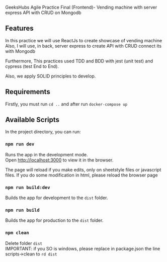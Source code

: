 GeeksHubs Agile Practice Final (Frontend)- Vending machine with server express API with CRUD on Mongodb

## Features

In this practice we will use ReactJs to create showcase of vending machine
Also, I will use, in back, server express to create API with CRUD connect its with Mongodb

Furthermore, This practices used TDD and BDD with jest (unit test) and cypress (test End to End).

Also, we apply SOLID principles to develop.

## Requirements

Firstly, you must run `cd ..` and after run `docker-compose up`

## Available Scripts

In the project directory, you can run:

### `npm run dev`

Runs the app in the development mode.<br />
Open [http://localhost:3000](http://localhost:3000) to view it in the browser.

The page will reload if you make edits, only on sheetstyle files or javascript files.
If you do some modification in html, please reload the browser page

### `npm run build:dev`

Builds the app for development to the `dist` folder.<br />

### `npm run build`

Builds the app for production to the `dist` folder.<br />

### `npm clean`

Delete folder `dist`<br />
IMPORTANT: if you SO is windows, please replace in package.json the line scripts->clean to `rd dist`
